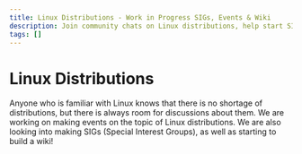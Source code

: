 ```yaml
---
title: Linux Distributions - Work in Progress SIGs, Events & Wiki
description: Join community chats on Linux distributions, help start SIGs, attend events, and contribute to our new distributions wiki.
tags: []
---
```


# Linux Distributions

Anyone who is familiar with Linux knows that there is no shortage of distributions, but there is always room for discussions about them. We are working on making events on the topic of Linux distributions. We are also looking into making SIGs (Special Interest Groups), as well as starting to build a wiki!